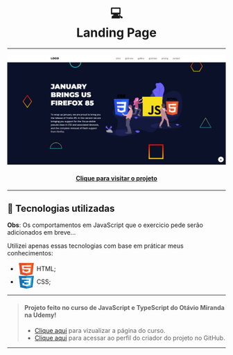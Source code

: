 <h1 align="center">
  💻<br>Landing Page
</h1>

---

<img src="./assets/img/landingpage.jpg"/>

<h4 align="center"><a href="https://landingpagecursots.vercel.app">Clique para visitar o projeto</a></h4>

---

## 💼 Tecnologias utilizadas

**Obs**: Os comportamentos em JavaScript que o exercicio pede serão adicionados em breve...

Utilizei apenas essas tecnologias com base em práticar meus conhecimentos:

- <img align="center" alt="Joao-HTML" height="30" width="40" src="https://raw.githubusercontent.com/devicons/devicon/master/icons/html5/html5-original.svg"> HTML;
- <img align="center" alt="Joao-CSS" height="30" width="40" src="https://raw.githubusercontent.com/devicons/devicon/master/icons/css3/css3-original.svg"> CSS;

---

> #### Projeto feito no curso de JavaScript e TypeScript do Otávio Miranda na Udemy!
>
> - <a href="https://www.udemy.com/course/curso-de-javascript-moderno-do-basico-ao-avancado/">Clique aqui</a> para vizualizar a página do curso.
> - <a href="https://github.com/luizomf">Clique aqui</a> para acessar ao perfil do criador do projeto no GitHub.
>
---
